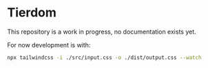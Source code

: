 # Tierdom

This repository is a work in progress, no documentation exists yet.

For now development is with:

```bash
npx tailwindcss -i ./src/input.css -o ./dist/output.css --watch
```
